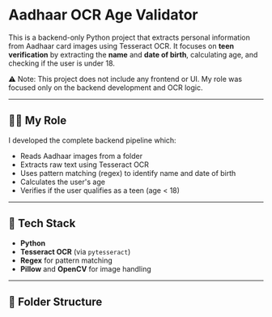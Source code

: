 # Aadhaar OCR Age Validator

This is a backend-only Python project that extracts personal information from Aadhaar card images using Tesseract OCR. It focuses on **teen verification** by extracting the **name** and **date of birth**, calculating age, and checking if the user is under 18.

⚠️ Note: This project does not include any frontend or UI. My role was focused only on the backend development and OCR logic.

---

## 👨‍💻 My Role

I developed the complete backend pipeline which:

- Reads Aadhaar images from a folder
- Extracts raw text using Tesseract OCR
- Uses pattern matching (regex) to identify name and date of birth
- Calculates the user's age
- Verifies if the user qualifies as a teen (age < 18)

---

## 🔧 Tech Stack

- **Python**
- **Tesseract OCR** (via `pytesseract`)
- **Regex** for pattern matching
- **Pillow** and **OpenCV** for image handling

---

## 📂 Folder Structure

